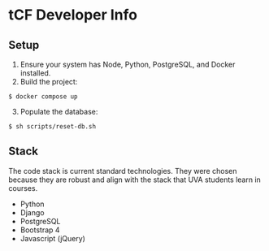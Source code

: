 # tCF Developer Info

## Setup

1. Ensure your system has Node, Python, PostgreSQL, and Docker installed.
2. Build the project:
```console
$ docker compose up
```
<!-- TODO: windows? -->
<!-- TODO: remove wiki setup? -->
3. Populate the database:

```console
$ sh scripts/reset-db.sh
```

## Stack

The code stack is current standard technologies. They were chosen because they are robust and align with the stack that UVA students learn in courses.

- Python
- Django
- PostgreSQL
- Bootstrap 4
- Javascript (jQuery)
